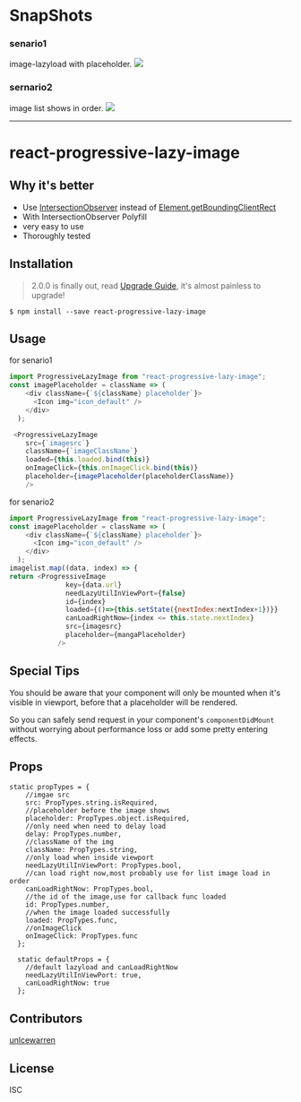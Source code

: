 # SnapShots

### senario1
image-lazyload with placeholder.
![](https://user-gold-cdn.xitu.io/2019/4/16/16a24c15b3293811?w=432&h=622&f=gif&s=5998594)

### sernario2
image list shows in order.
![](https://user-gold-cdn.xitu.io/2019/4/16/16a24c2a8f8ca3e2?w=370&h=724&f=gif&s=3251285)

----

# react-progressive-lazy-image

## Why it's better

 - Use [IntersectionObserver](https://developer.mozilla.org/en-US/docs/Web/API/IntersectionObserver) instead of [Element.getBoundingClientRect](https://developer.mozilla.org/en-US/docs/Web/API/Element/getBoundingClientRect)
 - With IntersectionObserver Polyfill
 - very easy to use
 - Thoroughly tested

## Installation

> 2.0.0 is finally out, read [Upgrade Guide](https://github.com/twobin/react-lazyload/wiki/Upgrade-Guide), it's almost painless to upgrade!

```
$ npm install --save react-progressive-lazy-image
```

## Usage

for senario1
```javascript
import ProgressiveLazyImage from "react-progressive-lazy-image";
const imagePlaceholder = className => (
    <div className={`${className} placeholder`}>
      <Icon img="icon_default" />
    </div>
  );

 <ProgressiveLazyImage
    src={`imagesrc`}
    className={`imageClassName`}
    loaded={this.loaded.bind(this)}
    onImageClick={this.onImageClick.bind(this)}
    placeholder={imagePlaceholder(placeholderClassName)}
    />
```

for senario2

```javascript
import ProgressiveLazyImage from "react-progressive-lazy-image";
const imagePlaceholder = className => (
    <div className={`${className} placeholder`}>
      <Icon img="icon_default" />
    </div>
  );
imagelist.map((data, index) => {
return <ProgressiveImage
              key={data.url}
              needLazyUtilInViewPort={false}
              id={index}
              loaded={()=>{this.setState({nextIndex:nextIndex+1})}}
              canLoadRightNow={index <= this.state.nextIndex}
              src={imagesrc}
              placeholder={mangaPlaceholder}
            />
```
## Special Tips

You should be aware that your component will only be mounted when it's visible in viewport, before that a placeholder will be rendered.

So you can safely send request in your component's `componentDidMount` without worrying about performance loss or add some pretty entering effects.

## Props
```
static propTypes = {
    //imgae src
    src: PropTypes.string.isRequired,
    //placeholder before the image shows
    placeholder: PropTypes.object.isRequired,
    //only need when need to delay load
    delay: PropTypes.number,
    //className of the img
    className: PropTypes.string,
    //only load when inside viewport
    needLazyUtilInViewPort: PropTypes.bool,
    //can load right now,most probably use for list image load in order
    canLoadRightNow: PropTypes.bool,
    //the id of the image,use for callback func loaded
    id: PropTypes.number,
    //when the image loaded successfully
    loaded: PropTypes.func,
    //onImageClick
    onImageClick: PropTypes.func
  };
  
  static defaultProps = {
    //default lazyload and canLoadRightNow
    needLazyUtilInViewPort: true,
    canLoadRightNow: true
  };
 ```

## Contributors

[unlcewarren](https://github.com/WarrenJones)



## License

ISC